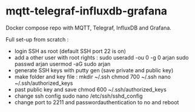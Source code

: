 # mqtt-telegraf-influxdb-grafana
Docker compose repo with MQTT, Telegraf, InfluxDB and Grafana.

Full set-up from scratch :

- login SSH as root (default SSH port 22 is on)
- add a other user with root rights :
sudo useradd -ou 0 -g 0 arjan
sudo passwd arjan
usermod -aG sudo arjan
- generate SSH keys with putty gen (save private and public key)
- make folder and key file :
mkdir ~/.ssh
chmod 700 ~/.ssh
nano ~/.ssh/authorized_keys
- past public key and save
chmod 600 ~/.ssh/authorized_keys
- change ssh config
sudo nano /etc/ssh/sshd_config
- change port to 2211 and passwordauthentication to no and reboot


